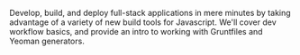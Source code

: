  Develop, build, and deploy full-stack applications in mere minutes by taking advantage of a variety of new build tools for Javascript.  We'll cover dev workflow basics, and provide an intro to working with Gruntfiles and Yeoman generators.